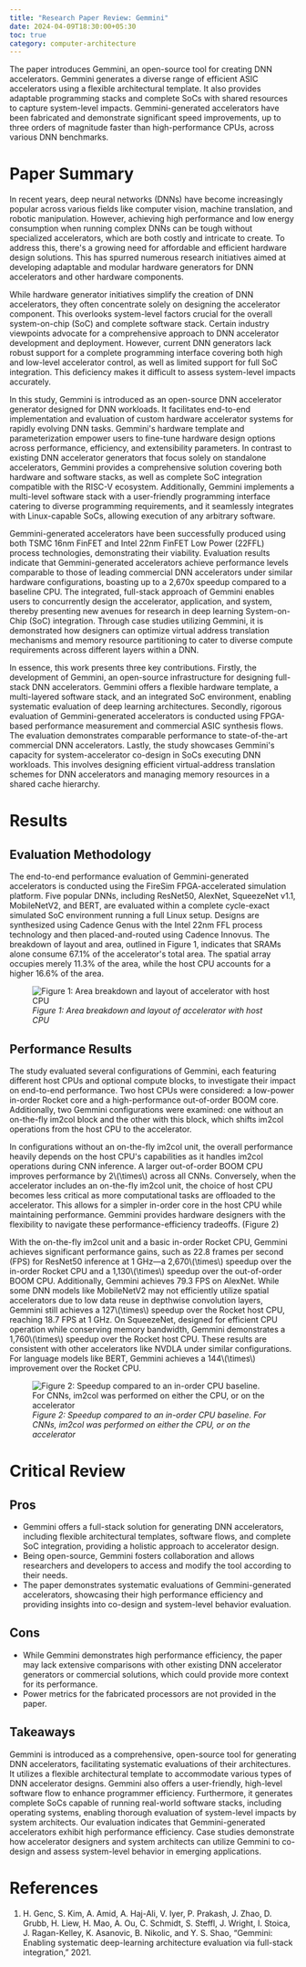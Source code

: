 ```yaml
---
title: "Research Paper Review: Gemmini"
date: 2024-04-09T18:30:00+05:30
toc: true
category: computer-architecture
---
```


The paper introduces Gemmini, an open-source tool for creating DNN accelerators. Gemmini generates a diverse range of efficient ASIC accelerators using a flexible architectural template. It also provides adaptable programming stacks and complete SoCs with shared resources to capture system-level impacts. Gemmini-generated accelerators have been fabricated and demonstrate significant speed improvements, up to three orders of magnitude faster than high-performance CPUs, across various DNN benchmarks.

# Paper Summary
In recent years, deep neural networks (DNNs) have become increasingly popular across various fields like computer vision, machine translation, and robotic manipulation. However, achieving high performance and low energy consumption when running complex DNNs can be tough without specialized accelerators, which are both costly and intricate to create. To address this, there's a growing need for affordable and efficient hardware design solutions. This has spurred numerous research initiatives aimed at developing adaptable and modular hardware generators for DNN accelerators and other hardware components.

While hardware generator initiatives simplify the creation of DNN accelerators, they often concentrate solely on designing the accelerator component. This overlooks system-level factors crucial for the overall system-on-chip (SoC) and complete software stack. Certain industry viewpoints advocate for a comprehensive approach to DNN accelerator development and deployment. However, current DNN generators lack robust support for a complete programming interface covering both high and low-level accelerator control, as well as limited support for full SoC integration. This deficiency makes it difficult to assess system-level impacts accurately.

In this study, Gemmini is introduced as an open-source DNN accelerator generator designed for DNN workloads. It facilitates end-to-end implementation and evaluation of custom hardware accelerator systems for rapidly evolving DNN tasks. Gemmini's hardware template and parameterization empower users to fine-tune hardware design options across performance, efficiency, and extensibility parameters. In contrast to existing DNN accelerator generators that focus solely on standalone accelerators, Gemmini provides a comprehensive solution covering both hardware and software stacks, as well as complete SoC integration compatible with the RISC-V ecosystem. Additionally, Gemmini implements a multi-level software stack with a user-friendly programming interface catering to diverse programming requirements, and it seamlessly integrates with Linux-capable SoCs, allowing execution of any arbitrary software.

Gemmini-generated accelerators have been successfully produced using both TSMC 16nm FinFET and Intel 22nm FinFET Low Power (22FFL) process technologies, demonstrating their viability. Evaluation results indicate that Gemmini-generated accelerators achieve performance levels comparable to those of leading commercial DNN accelerators under similar hardware configurations, boasting up to a 2,670x speedup compared to a baseline CPU. The integrated, full-stack approach of Gemmini enables users to concurrently design the accelerator, application, and system, thereby presenting new avenues for research in deep learning System-on-Chip (SoC) integration. Through case studies utilizing Gemmini, it is demonstrated how designers can optimize virtual address translation mechanisms and memory resource partitioning to cater to diverse compute requirements across different layers within a DNN.

In essence, this work presents three key contributions. Firstly, the development of Gemmini, an open-source infrastructure for designing full-stack DNN accelerators. Gemmini offers a flexible hardware template, a multi-layered software stack, and an integrated SoC environment, enabling systematic evaluation of deep learning architectures. Secondly, rigorous evaluation of Gemmini-generated accelerators is conducted using FPGA-based performance measurement and commercial ASIC synthesis flows. The evaluation demonstrates comparable performance to state-of-the-art commercial DNN accelerators. Lastly, the study showcases Gemmini's capacity for system-accelerator co-design in SoCs executing DNN workloads. This involves designing efficient virtual-address translation schemes for DNN accelerators and managing memory resources in a shared cache hierarchy.

# Results
## Evaluation Methodology
The end-to-end performance evaluation of Gemmini-generated accelerators is conducted using the FireSim FPGA-accelerated simulation platform. Five popular DNNs, including ResNet50, AlexNet, SqueezeNet v1.1, MobileNetV2, and BERT, are evaluated within a complete cycle-exact simulated SoC environment running a full Linux setup. Designs are synthesized using Cadence Genus with the Intel 22nm FFL process technology and then placed-and-routed using Cadence Innovus. The breakdown of layout and area, outlined in Figure 1, indicates that SRAMs alone consume 67.1% of the accelerator's total area. The spatial array occupies merely 11.3% of the area, while the host CPU accounts for a higher 16.6% of the area.

<figure>
<img src="{{ site.url }}{{ site.baseurl }}/assets/images/blog-images/gemmini/area_layout.png" 
alt="Figure 1: Area breakdown and layout of accelerator with host CPU">
<figcaption><em>Figure 1: Area breakdown and layout of accelerator with host CPU</em></figcaption>
</figure>

## Performance Results
The study evaluated several configurations of Gemmini, each featuring different host CPUs and optional compute blocks, to investigate their impact on end-to-end performance. Two host CPUs were considered: a low-power in-order Rocket core and a high-performance out-of-order BOOM core. Additionally, two Gemmini configurations were examined: one without an on-the-fly im2col block and the other with this block, which shifts im2col operations from the host CPU to the accelerator.

In configurations without an on-the-fly im2col unit, the overall performance heavily depends on the host CPU's capabilities as it handles im2col operations during CNN inference. A larger out-of-order BOOM CPU improves performance by 2\\(\times\\) across all CNNs. Conversely, when the accelerator includes an on-the-fly im2col unit, the choice of host CPU becomes less critical as more computational tasks are offloaded to the accelerator. This allows for a simpler in-order core in the host CPU while maintaining performance. Gemmini provides hardware designers with the flexibility to navigate these performance-efficiency tradeoffs. (Figure 2)

With the on-the-fly im2col unit and a basic in-order Rocket CPU, Gemmini achieves significant performance gains, such as 22.8 frames per second (FPS) for ResNet50 inference at 1 GHz—a 2,670\\(\times\\) speedup over the in-order Rocket CPU and a 1,130\\(\times\\) speedup over the out-of-order BOOM CPU. Additionally, Gemmini achieves 79.3 FPS on AlexNet. While some DNN models like MobileNetV2 may not efficiently utilize spatial accelerators due to low data reuse in depthwise convolution layers, Gemmini still achieves a 127\\(\times\\) speedup over the Rocket host CPU, reaching 18.7 FPS at 1 GHz. On SqueezeNet, designed for efficient CPU operation while conserving memory bandwidth, Gemmini demonstrates a 1,760\\(\times\\) speedup over the Rocket host CPU. These results are consistent with other accelerators like NVDLA under similar configurations. For language models like BERT, Gemmini achieves a 144\\(\times\\) improvement over the Rocket CPU.

<figure>
<img src="{{ site.url }}{{ site.baseurl }}/assets/images/blog-images/gemmini/performance_result.png" 
alt="Figure 2: Speedup compared to an in-order CPU baseline. For CNNs, im2col was performed on either the CPU, or on the accelerator">
<figcaption><em>Figure 2: Speedup compared to an in-order CPU baseline. For CNNs, im2col was performed on either the CPU, or on the accelerator</em></figcaption>
</figure>

# Critical Review
## Pros
- Gemmini offers a full-stack solution for generating DNN accelerators, including flexible architectural templates, software flows, and complete SoC integration, providing a holistic approach to accelerator design.
- Being open-source, Gemmini fosters collaboration and allows researchers and developers to access and modify the tool according to their needs.
- The paper demonstrates systematic evaluations of Gemmini-generated accelerators, showcasing their high performance efficiency and providing insights into co-design and system-level behavior evaluation.

## Cons
- While Gemmini demonstrates high performance efficiency, the paper may lack extensive comparisons with other existing DNN accelerator generators or commercial solutions, which could provide more context for its performance.
- Power metrics for the fabricated processors are not provided in the paper.

## Takeaways
Gemmini is introduced as a comprehensive, open-source tool for generating DNN accelerators, facilitating systematic evaluations of their architectures. It utilizes a flexible architectural template to accommodate various types of DNN accelerator designs. Gemmini also offers a user-friendly, high-level software flow to enhance programmer efficiency. Furthermore, it generates complete SoCs capable of running real-world software stacks, including operating systems, enabling thorough evaluation of system-level impacts by system architects. Our evaluation indicates that Gemmini-generated accelerators exhibit high performance efficiency. Case studies demonstrate how accelerator designers and system architects can utilize Gemmini to co-design and assess system-level behavior in emerging applications.

# References
1. H. Genc, S. Kim, A. Amid, A. Haj-Ali, V. Iyer, P. Prakash, J. Zhao, D. Grubb, H. Liew, H. Mao, A. Ou, C. Schmidt, S. Steffl, J. Wright, I. Stoica, J. Ragan-Kelley, K. Asanovic, B. Nikolic, and Y. S. Shao, “Gemmini: Enabling systematic deep-learning architecture evaluation via full-stack integration,” 2021.